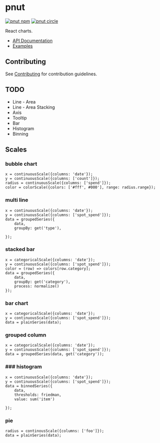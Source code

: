 # pnut
[![pnut npm](https://img.shields.io/npm/v/pnut.svg?style=flat-square)](https://www.npmjs.com/package/pnut)
[![pnut circle](https://img.shields.io/circleci/project/github/bigdatr/pnut.svg?style=flat-square)](https://circleci.com/gh/bigdatr/pnut)

React charts.

- [API Documentation](https://bigdatr.github.io/pnut/docs)
- [Examples](https://bigdatr.github.io/pnut/example)

## Contributing

See [Contributing](/CONTRIBUTING.md) for contribution guidelines.


## TODO
* Line - Area
* Line - Area Stacking
* Axis
* Tooltip
* Bar
* Histogram
* Binning


## Scales



### bubble chart 
```
x = continuousScale({columns: 'date'});
y = continuousScale({columns: ['count']});
radius = continuousScale({columns: ['spend']});
color = colorScale({colors: ['#fff', #000'], range: radius.range});
```
### multi line
```
x = continuousScale({columns: 'date'});
y = continuousScale({columns: ['spot_spend']});
data = groupedSeries({
	data, 
	groupBy: get('type'),

});
```


### stacked bar
```
x = categoricalScale({columns: 'date'});
y = continuousScale({columns: ['spot_spend']});
color = (row) => colors[row.category];
data = groupedSeries({
	data, 
	groupBy: get('category'),
	process: normalize()
});
```

### bar chart
```
x = categoricalScale({columns: 'date'});
y = continuousScale({columns: ['spot_spend']});
data = plainSeries(data);
```

### grouped column
```
x = categoricalScale({columns: 'date'});
y = continuousScale({columns: ['spot_spend']});
data = groupedSeries(data, get('category'));
```


### ### histogram 
```
x = continuousScale({columns: 'date'});
y = continuousScale({columns: ['spot_spend']});
data = binnedSeries({
	data, 
	thresholds: friedman,
	value: sum('item')

});
```

### pie 
```
radius = continousScale({columns: ['foo']});
data = plainSeries(data);
```





